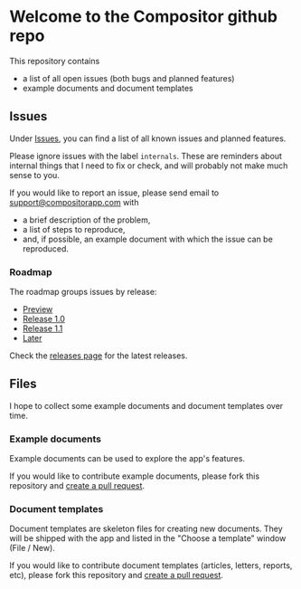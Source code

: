 # Welcome to the Compositor github repo
 
This repository contains

- a list of all open issues (both bugs and planned features)
- example documents and document templates

## Issues

Under [Issues](https://github.com/ktraunmueller/Compositor/issues), you can find a list of all known issues and planned features.

Please ignore issues with the label `internals`. These are reminders about internal things that I need to fix or check, and will probably not make much sense to you.

If you would like to report an issue, please send email to support@compositorapp.com with
- a brief description of the problem,
- a list of steps to reproduce,
- and, if possible, an example document with which the issue can be reproduced.

### Roadmap

The roadmap groups issues by release:

- [Preview](https://github.com/ktraunmueller/Compositor/milestone/1)
- [Release 1.0](https://github.com/ktraunmueller/Compositor/milestone/2)
- [Release 1.1](https://github.com/ktraunmueller/Compositor/milestone/3)
- [Later](https://github.com/ktraunmueller/Compositor/milestone/4)

Check the [releases page](https://github.com/ktraunmueller/Compositor/releases) for the latest releases.

## Files

I hope to collect some example documents and document templates over time.

### Example documents

Example documents can be used to explore the app's features.

If you would like to contribute example documents, please fork this repository and [create a pull request](https://help.github.com/articles/about-pull-requests/).

### Document templates

Document templates are skeleton files for creating new documents. They will be shipped with the app and listed in the "Choose a template" window (File / New).

If you would like to contribute document templates (articles, letters, reports, etc), please fork this repository and [create a pull request](https://help.github.com/articles/about-pull-requests/).

